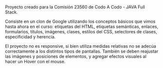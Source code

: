 Proyecto creado para la Comisión 23560 de Codo A Codo - JAVA Full Stack.

Consiste en un clon de Google utilizando los conceptos básicos que vimos hasta ahora en el curso: etiquetas del HTML, etiquetas semánticas, enlaces, formularios, títulos, imágenes, clases, estilos del CSS, selectores de clases, especificidad y herencia.

El proyecto no es responsive, si bien utiliza medidas relativas no se adecúa correctamente a los distintos tipos de pantallas. También se deben reajustar las imágenes y posiciones de elementos, y agregar efectos visuales al hacer un Hover con el mouse.